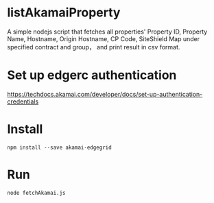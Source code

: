 # listAkamaiProperty

A simple nodejs script that fetches all properties' Property ID, Property Name, Hostname, Origin Hostname, CP Code, SiteShield Map under specified contract and group， and print result in csv format. 

# Set up edgerc authentication

https://techdocs.akamai.com/developer/docs/set-up-authentication-credentials

# Install

```
npm install --save akamai-edgegrid
```

# Run

```
node fetchAkamai.js
```



